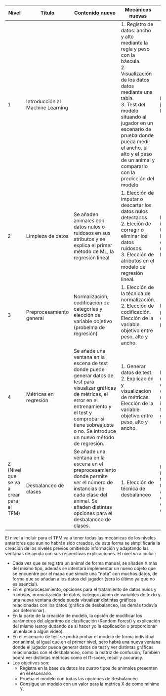 | Nivel  | Título   | Contenido nuevo | Mecánicas nuevas| Objetivo |
|------------|------------|------------|-----------------|--------|
| 1| Introducción al Machine Learning | | 1. Registro de datos: ancho y alto mediante la regla y peso con la báscula.  <br> 2. Visualización de los datos datos mediante una tabla. <br> 3. Test del modelo situando al jugador en un escenario de prueba donde pueda medir el ancho, el alto y el peso de un animal y compararlo con la predicción del modelo | Introducir al jugador en Machine Learning.
| 2 | Limpieza de datos| Se añaden animales con datos nulos o ruidosos en sus atributos y se explica el primer método de ML, la regresión lineal. | 1. Elección de imputar o descartar los datos nulos detectados. <br> 2. Eleción de corregir o eliminar los datos ruidosos. <br> 3. Elección de atributos en el modelo de regresión lineal.| Destacar la importancia de tener unos datos limpios a la hora de entrenar un modelo y explicar la regresión lineal.
| 3 | Preprocesamiento general | Normalización, codificación de categorías y elección de variable objetivo (probelma de regresión)| 1. Elección de la técnica de normalización. <br> 2. Elección de codificación. <br> Elección de la variable objetivo entre peso, alto y ancho. | Explicar el proceso general del preprocesamiento.
| 4 | Métricas en regresión | Se añade una ventana en la escena de test donde puede generar datos de test para visualizar gráficas de métricas, el error en el entrenamiento y el test y comprobar si tiene sobreajuste o no. Se introduce un nuevo método de regresión. | 1. Generar datos de test. <br> 2. Explicación y visualización de métricas. <br> Elección de la variable objetivo entre peso, alto y ancho. | Explicar cómo las métricas pueden determinar la calidad de tu modelo, y la importancia del factor de generalización del mismo.
| Z (Nivel que se va a crear para el TFM) | Desbalanceo de clases | Se añade una ventana en la escena en el preprocesamiento donde permite ver el número de instancias de cada clase del animal. Se añaden distintas opciones para el desbalanceo de clases. | 1. Elección de técnica de desbalanceo | Dar a entender la importancia de tener ejemplos de todos los tipos de animales para crear un modelo de clasificación consistente.


El nivel a incluir para el TFM va a tener todas las mecánicas de los niveles anteriores que aun no habrán sido creados, de esta forma se simplificaría la creación de los niveles previos omitiendo información y adaptando las ventanas de ayuda con sus respectivas explicaciones.
El nivel va a incluir:
- Cada vez que se registra un animal de forma manual, se añaden X más del mismo tipo, además se intentará implementar un nuevo objeto que se encuentre por el mapa que simule una "nota" con muchos datos, de forma que se añadan a los datos del jugador (será lo último ya que no es esencial).
- En el preprocesamiento, opciones para el tratamiento de datos nulos y ruidosos, normalización de datos, categorización de variables de texto y una nueva ventana donde pueda visualizar distintas gráficas relacionadas con los datos (gráfica de desbalanceo, las demás todavía por determinar).
- En la parte de la creación de modelo, la opción de modificar los parámetros del algoritmo de clasificación (Random Forest) y explicación del mismo (estoy dudando de si hacer yo la explicación o proporcionar un enlace a algún vídeo).
- En el escenario de test se podrá probar el modelo de forma individual por animal, al igual que en el primer nivel, pero habrá una nueva ventana donde el jugador pueda generar datos de test y ver distintas gráficas relacionadas con el desbalanceo, como la matriz de confusión, También podrá ver distintas métricas como el f1-score, recall y accuracy.
- Los objetivos son:
    - Registra en la base de datos los cuatro tipos de animales presenten en el escenario.
    - Prueba el modelo con todas las opciones de desbalanceo.
    - Consigue un modelo con un valor para la métrica X de como mínimo Y. 


